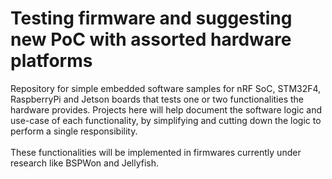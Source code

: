 # Testing firmware and suggesting new PoC with assorted hardware platforms
Repository for simple embedded software samples for nRF SoC, STM32F4, RaspberryPi and Jetson boards that tests one or two functionalities the hardware provides. 
Projects here will help document the software logic and use-case of each functionality, by simplifying and cutting down the logic to perform a single responsibility.
<br/> 
<br/>
These functionalities will be implemented in firmwares currently under research like BSPWon and Jellyfish.

